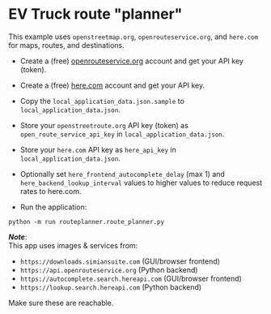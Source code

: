 # EV Truck route "planner"
This example uses `openstreetmap.org`, `openrouteservice.org`, and `here.com` for maps, routes, and destinations.

* Create a (free) [openrouteservice.org](https://openrouteservice.org/dev/#/signup) account and get your API key (token).
* Create a (free) [here.com](https://platform.here.com/portal/) account and get your API key. 
* Copy the `local_application_data.json.sample` to `local_application_data.json`.
* Store your `openstreetroute.org` API key (token) as `open_route_service_api_key` in `local_application_data.json`.
* Store your `here.com` API key as `here_api_key` in `local_application_data.json`.
* Optionally set `here_frontend_autocomplete_delay` (max 1) and `here_backend_lookup_interval` values to higher values to reduce request rates to here.com.


* Run the application:  
```
python -m run routeplanner.route_planner.py
```

***Note***:  
This app uses images & services from:
* `https://downloads.simiansuite.com` (GUI/browser frontend)  
* `https://api.openrouteservice.org` (Python backend)
* `https://autocomplete.search.hereapi.com` (GUI/browser frontend)
* `https://lookup.search.hereapi.com` (Python backend)

Make sure these are reachable.